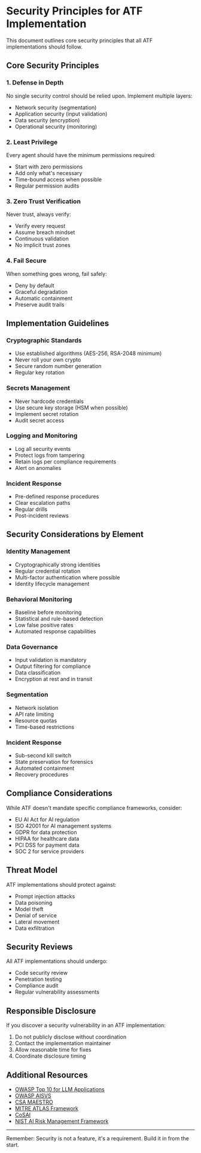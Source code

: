 # Security Principles for ATF Implementation

This document outlines core security principles that all ATF implementations should follow.

## Core Security Principles

### 1. Defense in Depth
No single security control should be relied upon. Implement multiple layers:
- Network security (segmentation)
- Application security (input validation)
- Data security (encryption)
- Operational security (monitoring)

### 2. Least Privilege
Every agent should have the minimum permissions required:
- Start with zero permissions
- Add only what's necessary
- Time-bound access when possible
- Regular permission audits

### 3. Zero Trust Verification
Never trust, always verify:
- Verify every request
- Assume breach mindset
- Continuous validation
- No implicit trust zones

### 4. Fail Secure
When something goes wrong, fail safely:
- Deny by default
- Graceful degradation
- Automatic containment
- Preserve audit trails

## Implementation Guidelines

### Cryptographic Standards
- Use established algorithms (AES-256, RSA-2048 minimum)
- Never roll your own crypto
- Secure random number generation
- Regular key rotation

### Secrets Management
- Never hardcode credentials
- Use secure key storage (HSM when possible)
- Implement secret rotation
- Audit secret access

### Logging and Monitoring
- Log all security events
- Protect logs from tampering
- Retain logs per compliance requirements
- Alert on anomalies

### Incident Response
- Pre-defined response procedures
- Clear escalation paths
- Regular drills
- Post-incident reviews

## Security Considerations by Element

### Identity Management
- Cryptographically strong identities
- Regular credential rotation
- Multi-factor authentication where possible
- Identity lifecycle management

### Behavioral Monitoring
- Baseline before monitoring
- Statistical and rule-based detection
- Low false positive rates
- Automated response capabilities

### Data Governance
- Input validation is mandatory
- Output filtering for compliance
- Data classification
- Encryption at rest and in transit

### Segmentation
- Network isolation
- API rate limiting
- Resource quotas
- Time-based restrictions

### Incident Response
- Sub-second kill switch
- State preservation for forensics
- Automated containment
- Recovery procedures

## Compliance Considerations

While ATF doesn't mandate specific compliance frameworks, consider:
- EU AI Act for AI regulation
- ISO 42001 for AI management systems
- GDPR for data protection
- HIPAA for healthcare data
- PCI DSS for payment data
- SOC 2 for service providers

## Threat Model

ATF implementations should protect against:
- Prompt injection attacks
- Data poisoning
- Model theft
- Denial of service
- Lateral movement
- Data exfiltration

## Security Reviews

All ATF implementations should undergo:
- Code security review
- Penetration testing
- Compliance audit
- Regular vulnerability assessments

## Responsible Disclosure

If you discover a security vulnerability in an ATF implementation:
1. Do not publicly disclose without coordination
2. Contact the implementation maintainer
3. Allow reasonable time for fixes
4. Coordinate disclosure timing

## Additional Resources

- [OWASP Top 10 for LLM Applications](https://owasp.org/www-project-top-10-for-large-language-model-applications/)
- [OWASP AISVS](https://owasp.org/www-project-artificial-intelligence-security-verification-standard-aisvs-docs/)
- [CSA MAESTRO](https://cloudsecurityalliance.org/blog/2025/02/06/agentic-ai-threat-modeling-framework-maestro)
- [MITRE ATLAS Framework](https://atlas.mitre.org/)
- [CoSAI](https://www.coalitionforsecureai.org/)
- [NIST AI Risk Management Framework](https://www.nist.gov/itl/ai-risk-management-framework)

---

Remember: Security is not a feature, it's a requirement. Build it in from the start.